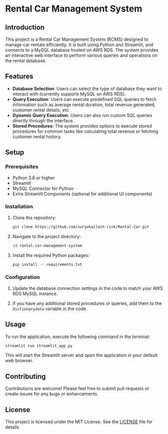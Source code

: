 # Rental Car Management System

## Introduction

This project is a Rental Car Management System (RCMS) designed to manage car rentals efficiently. It is built using Python and Streamlit, and connects to a MySQL database hosted on AWS RDS. The system provides an interactive web interface to perform various queries and operations on the rental database.

## Features

- **Database Selection**: Users can select the type of database they want to interact with (currently supports MySQL on AWS RDS).
- **Query Execution**: Users can execute predefined SQL queries to fetch information such as average rental duration, total revenue generated, customer rental details, etc.
- **Dynamic Query Execution**: Users can also run custom SQL queries directly through the interface.
- **Stored Procedures**: The system provides options to execute stored procedures for common tasks like calculating total revenue or fetching customer rental history.

## Setup

### Prerequisites

- Python 3.8 or higher
- Streamlit
- MySQL Connector for Python
- Extra Streamlit Components (optional for additional UI components)

### Installation

1. Clone the repository:
   ```bash
   git clone https://github.com/suryakailash-risk/Rental-Car.git
   ```

2. Navigate to the project directory:
   ```bash
   cd rental-car-management-system
   ```

3. Install the required Python packages:
   ```bash
   pip install -r requirements.txt
   ```

### Configuration

1. Update the database connection settings in the code to match your AWS RDS MySQL instance.

2. If you have any additional stored procedures or queries, add them to the `dictionarydata` variable in the code.

## Usage

To run the application, execute the following command in the terminal:

```bash
streamlit run streamlit_app.py
```

This will start the Streamlit server and open the application in your default web browser.

## Contributing

Contributions are welcome! Please feel free to submit pull requests or create issues for any bugs or enhancements.

## License

This project is licensed under the MIT License. See the [LICENSE](LICENSE) file for details.

